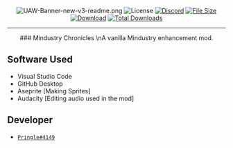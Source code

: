 <div align="center">

![UAW-Banner-new-v3-readme.png](https://cdn.discordapp.com/attachments/806713592162418749/905857306263175278/Banner.png)
![License](https://img.shields.io/github/license/Mitch-JAR/Industrio?logo=github&style=for-the-badge)
[![Discord](https://img.shields.io/discord/704355237246402721.svg?color=7289da&label=DARK&logo=discord&logoColor=ffffff&style=for-the-badge)](https://discord.gg/JhEJRTTGcC)
[![File Size](https://img.shields.io/github/repo-size/Mitch-JAR/Industrio?color=62ae7f&label&style=for-the-badge)](https://github.com/Mitch-JAR/Industrio/releases)
[![Download](https://img.shields.io/github/v/release/Mitch-JAR/Industrio?color=62ae7f&include_prereleases&label=Latest%20version&logo=github&logoColor=white&style=for-the-badge)](https://github.com/Mitch-JAR/Industrio/releases)
[![Total Downloads](https://img.shields.io/github/downloads/Mitch-JAR/Industrio/total?color=62ae7f&label&logo=docusign&logoColor=white&style=for-the-badge)](https://github.com/Mitch-JAR/Industrio/releases)
</div>

---

<div align="center"> 
### Mindustry Chronicles
  \nA vanilla Mindustry enhancement mod.
</div> 

## Software Used

- Visual Studio Code
- GitHub Desktop
- Aseprite [Making Sprites]
- Audacity [Editing audio used in the mod]

## Developer
- [`Pringle#4149`](https://github.com/Mitch-JAR)
